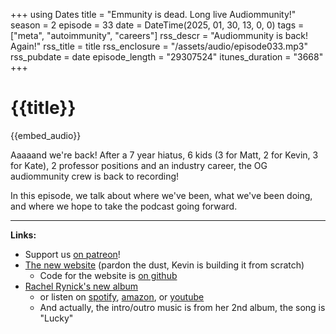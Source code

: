 +++
using Dates
title = "Emmunity is dead. Long live Audiommunity!"
season = 2
episode = 33
date = DateTime(2025, 01, 30, 13, 0, 0)
tags = ["meta", "autoimmunity", "careers"]
rss_descr = "Audiommunity is back! Again!"
rss_title = title
rss_enclosure = "/assets/audio/episode033.mp3"
rss_pubdate = date
episode_length = "29307524"
itunes_duration = "3668"
+++

# {{title}}

{{embed_audio}}

Aaaaand we're back! After a 7 year hiatus,
6 kids (3 for Matt, 2 for Kevin, 3 for Kate),
2 professor positions and an industry career,
the OG audiommunity crew is back to recording!

In this episode, we talk about where we've been,
what we've been doing, and where we hope to take the podcast going forward.


---

**Links:**

- Support us [on patreon](https://patreon.com/audiommunity)!
- [The new website](https://audiommunity.org) (pardon the dust, Kevin is building it from scratch)
  - Code for the website is [on github](https://github.com/kescobo/audiommunity.org)
- [Rachel Rynick's new album](https://rachelrynick.com/after-the-light-preorder)
  - or listen on [spotify](https://open.spotify.com/album/7D9Dz8wYVQ0I48oUHAQiin),
    [amazon](https://www.amazon.com/dp/B0DNTWWBD1/),
    or [youtube](https://www.youtube.com/playlist?list=OLAK5uy_nz7TUKXc3ruOyVmlllVRHM39xse5UqT74)
  - And actually, the intro/outro music is from her 2nd album, the song is "Lucky"

